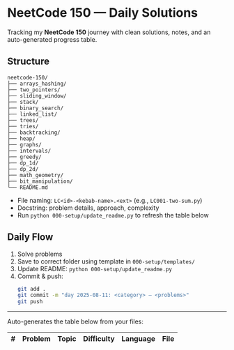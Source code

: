 # NeetCode 150 — Daily Solutions

Tracking my **NeetCode 150** journey with clean solutions, notes, and an auto-generated progress table.

## Structure
```
neetcode-150/
├── arrays_hashing/
├── two_pointers/
├── sliding_window/
├── stack/
├── binary_search/
├── linked_list/
├── trees/
├── tries/
├── backtracking/
├── heap/
├── graphs/
├── intervals/
├── greedy/
├── dp_1d/
├── dp_2d/
├── math_geometry/
├── bit_manipulation/
└── README.md
```

- File naming: `LC<id>-<kebab-name>.<ext>` (e.g., `LC001-two-sum.py`)
- Docstring: problem details, approach, complexity
- Run `python 000-setup/update_readme.py` to refresh the table below

## Daily Flow
1. Solve problems
2. Save to correct folder using template in `000-setup/templates/`
3. Update README: `python 000-setup/update_readme.py`
4. Commit & push:
   ```bash
   git add .
   git commit -m "day 2025-08-11: <category> — <problems>"
   git push
   ```

---

Auto-generates the table below from your files:

| # | Problem | Topic | Difficulty | Language | File |
|---|---------|-------|------------|----------|------|
